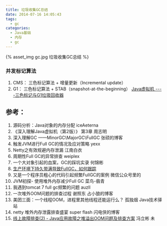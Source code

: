 ```yaml
---
title: 垃圾收集GC总结
date: 2014-07-16 14:05:43
tags:
  - gc
categories: 
  - Java基础
  - 内存
  - gc      
---
```


<p></p>
<!-- more -->

{% asset_img  gc.jpg  垃圾收集GC总结 %}



### 并发标记算法
1. CMS： 三色标记算法 + 增量更新（Incremental update）
2. G1： 三色标记算法 + STAB（snapshot-at-the-beginning）
[Java虚拟机 ----三色标记与G1垃圾回收器](https://blog.csdn.net/qq_36697880/article/details/105206385)

## 参考：

1. 源码分析：Java对象的内存分配   iceAeterna
2. 《深入理解Java虚拟机（第2版）》 第3章   周志明
3. 深入理解GC ——MinorGC\MajorGC\FullGC   张硕的博客
4. 触发JVM进行Full GC的情况及应对策略   yexx
5. Netty之有效规避内存泄漏   江南白衣
6. 周期性Full GC的异常排查    weiplex
7. 一个大对象引起的血案，GC的踩坑实录   何锦彬
8. [生产环境下持久带满导致FullGC，如何跟踪](https://hllvm-group.iteye.com/group/topic/28379) 
9. 又是一个程序员粗心的代码引起频繁FullGC的案例 微信公众号里的
10. JVM初探- 使用堆外内存减少Full GC   菜鸟-翡青
11. 我遇到tomcat 7 full gc频繁的问题   auzll
12. 一次堆外OOM问题的排查过程    谢照东   占小狼的博客
13. 美团三面：一个线程OOM，进程里其他线程还能运行么？    孤独烟 Java技术驿站
14. netty 堆外内存泄露排查盛宴    super flash 闪电侠的博客
15. [线上故障排查(2) - Java应用故障之堆溢出OOM问题及排查方案](https://blog.csdn.net/fenglibing/article/details/82692169)  冯立彬 未


